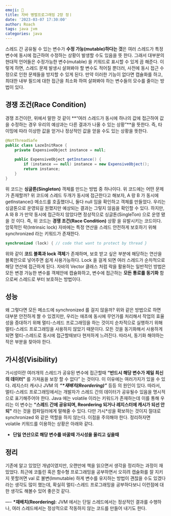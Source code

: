 ```yaml
---
emoji: 🧢
title: 자바 병렬프로그래밍 2장 정ㅣ
date: '2023-03-07 17:30:00'
author: Roach
tags: java jvm
categories: java
---
```

스레드 간 공유될 수 있는 변수가 **수정 가능(mutable)하다는 것**은 여러 스레드가 특정 변수에 동시에 접근하여 수정하는 상황이 발생할 수도 있음을 뜻 한다. 그래서 대부분의 현대적 언어들은 수정가능한 변수(mutable) 을 키워드로 표시할 수 있게 끔 해준다. 이렇게 하면, 스레드 문제 발생시 살펴봐야 할 변수도 적어질 뿐더러, 사전에 동시 접근 수정으로 인한 문제들을 방지할 수 있게 된다. 만약 이러한 기능이 없다면 캡슐화를 하고, 최대한 내부 필드에 대한 접근을 최소화 하여 살펴봐야 하는 변수들의 모수를 줄이는 방법이 있다.
## 경쟁 조건(Race Condition)
경쟁 조건이란, 위에서 말한 것 같이 **“여러 스레드가 동시에 하나의 값에 접근하여 값을 수정하는 경우 우리의 예상과는 다른 결과가 나올 수 있는 상황”**을 뜻한다. 즉, 타이밍에 따라 이상한 값을 얻거나 정상적인 값을 얻을 수도 있는 상황을 뜻한다.

```java
@NotThreadSafe
public class LazeInitRace {
	private ExpensiveObject instance = null;
	
	public ExpensiveObject getInstance() {
		if (instance == null) instance = new ExpensiveObject();
		return instance;
	}
}
```

위 코드는 **싱글톤(Singleton)** 객체를 만드는 방법 중 하나이다. 위 코드에는 어떤 문제가 존재할까? 위 코드에 스레드 두개가 동시에 접근한다고 해보자, A 랑 B 가 동시에 getInstance() 메소드를 호출했더니, 둘다 null 임을 확인하고 객체를 만들었다. 우리는 싱글톤으로 운영되길 원했지만 예상되는 결과는 그렇지 않음을 확인할 수 있다. 하지만, A 와 B 가 만약 동시에 접근하지 않았다면 정상적으로 싱글톤(SingleTon) 으로 운영 됐을 것 이다. 즉, 위 코드는 **경쟁 조건(Race Condition)** 상황 을 유발시키는 코드이다.
암묵적인 락(Intrinsic lock)
자바에는 특정 연산을 스레드 안전하게 보호하기 위해 synchronized 라는 키워드가 존재한다.
```java 
synchronized (lock) { // code that want to protect by thread }
```
위와 같이 **코드 블록과 lock 객체**가 존재하며, 보호 받고 싶은 부분에 해당하는 연산을 블록안으로 넣어주면 쉽게 사용가능하다. Lock 을 걸게 되면 여러 스레드가 순차적으로 해당 연산에 접근하게 된다. 자바의 Vector 클래스 처럼 락을 활용하는 일반적인 방법은 모든 변경 가능한 변수를 객체안에 캡슐화하고, 변수에 접근하는 **모든 통로를 동기화** 함으로써 스레드로 부터 보호하는 방법이다.
## 성능
왜 그렇다면 모든 메소드에 synchronized 를 걸지 않을까? 위와 같은 방법으로 하면 대부분 안전하게 짤 수 있겠지만, 우리는 애초에 동시에 무언가를 처리해서 작업의 효율성을 증대하기 위해 멀티-스레드 프로그래밍을 하는 것이지 순차적으로 실행하기 위해 멀티-스레드 프로그래밍을 사용하지 않았기 때문이다. 모든 것을 동기화해서 사용하게 되면 멀티-스레드로 동시에 접근할때보다 현저하게 느려진다. 따라서, 동기화 해야하는 작은 부분을 찾아야 한다.
## 가시성(Visibility)
가시성이란 여러개의 스레드가 공유된 변수에 접근할때 **“반드시 해당 변수가 제일 최신의 데이터"** 를 가져옴을 보장 할 수 없다” 는 것이다. 이 이유에는 여러가지가 있을 수 있다. 레지스터 캐시나 JVM 의 ***“\*재배치(Reordering)”*** 등등 의 원인이 있다.  따라서, 멀티-스레드 프로그래밍에서는 개발자가 스레드 간의 데이터가 공유될수 있음을 명시적으로 표기해주어야 한다.
Java 에는 volatile 이라는 키워드가 존재하는데 이를 통해 우리는 이 변수는 **“스레드 간에 공유되며, Reordering 되거나 레지스터에 캐시가 되선 안되"** 라는 것을 컴파일러에게 말해줄 수 있다. 다만 가시*성을 확보하는 것이지 절대로 synchronized 와 같은 역할을 하지 않는다. 이점을 주의해야 한다.
정리하자면 volatile 키워드를 이용하는 상황은 아래와 같다.
- **단일 연산으로 해당 변수를 바꿀때 가시성을 올리고 싶을때**

## 정리
기존에 알고 있었던 개념이였지만, 오랜만에 책을 읽으면서 생각을 정리하는 과정이 재밌었다. 최근에 코틀린 혹은 함수형 프로그래밍을 공부하면서 오히려 캡슐화를 잘 지키지 못할꺼면 val 로 불변(Immutable) 하게 변수를 유지하는 방법이 괜찮을 수도 있겠다 라는 생각도 많이 했는데, 확실히 멀티-스레드 프로그래밍을 공부하다보니 이런점에 대한 생각도 해볼수 있어 좋은것 같다.

—-
**\*재배치(Reordering)**: JVM 에서는 단일 스레드에서는 정상적인 결과를 수행하나, 여러 스레드에서는 정상적으로 작동하지 않는 코드를 만들어 내기도 한다.

